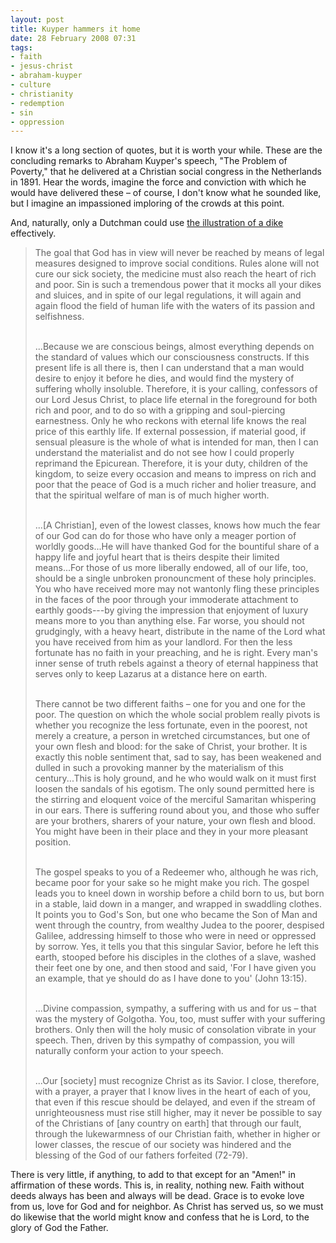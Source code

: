 ```yaml
---
layout: post
title: Kuyper hammers it home
date: 28 February 2008 07:31
tags:
- faith
- jesus-christ
- abraham-kuyper
- culture
- christianity
- redemption
- sin
- oppression
---
```

I know it's a long section of quotes, but it is worth your while. These are the concluding remarks to Abraham Kuyper's speech, "The Problem of Poverty," that he delivered at a Christian social congress in the Netherlands in 1891. Hear the words, imagine the force and conviction with which he would have delivered these – of course, I don't know what he sounded like, but I imagine an impassioned imploring of the crowds at this point.

And, naturally, only a Dutchman could use [the illustration of a dike](http://en.wikipedia.org/wiki/Flood_control_in_the_Netherlands) effectively.

<blockquote>
The goal that God has in view will never be reached by means of legal measures designed to improve social conditions. Rules alone will not cure our sick society, the medicine must also reach the heart of rich and poor. Sin is such a tremendous power that it mocks all your dikes and sluices, and in spite of our legal regulations, it will again and again flood the field of human life with the waters of its passion and selfishness.<br><br>

...Because we are conscious beings, almost everything depends on the standard of values which our consciousness constructs. If this present life is all there is, then I can understand that a man would desire to enjoy it before he dies, and would find the mystery of suffering wholly insoluble. Therefore, it is your calling, confessors of our Lord Jesus Christ, to place life eternal in the foreground for both rich and poor, and to do so with a gripping and soul-piercing earnestness. Only he who reckons with eternal life knows the real price of this earthly life. If external possession, if material good, if sensual pleasure is the whole of what is intended for man, then I can understand the materialist and do not see how I could properly reprimand the Epicurean. Therefore, it is your duty, children of the kingdom, to seize every occasion and means to impress on rich and poor that the peace of God is a much richer and holier treasure, and that the spiritual welfare of man is of much higher worth.<br><br>

...[A Christian], even of the lowest classes, knows how much the fear of our God can do for those who have only a meager portion of worldly goods...He will have thanked God for the bountiful share of a happy life and joyful heart that is theirs despite their limited means...For those of us more liberally endowed, all of our life, too, should be a single unbroken pronouncment of these holy principles. You who have received more may not wantonly fling these principles in the faces of the poor through your immoderate attachment to earthly goods---by giving the impression that enjoyment of luxury means more to you than anything else. Far worse, you should not grudgingly, with a heavy heart, distribute in the name of the Lord what you have received from him as your landlord. For then the less fortunate has no faith in your preaching, and he is right. Every man's inner sense of truth rebels against a theory of eternal happiness that serves only to keep Lazarus at a distance here on earth.<br><br>

There cannot be two different faiths – one for you and one for the poor. The question on which the whole social problem really pivots is whether you recognize the less fortunate, even in the poorest, not merely a creature, a person in wretched circumstances, but one of your own flesh and blood: for the sake of Christ, your brother. It is exactly this noble sentiment that, sad to say, has been weakened and dulled in such a provoking manner by the materialism of this century...This is holy ground, and he who would walk on it must first loosen the sandals of his egotism. The only sound permitted here is the stirring and eloquent voice of the merciful Samaritan whispering in our ears. There is suffering round about you, and those who suffer are your brothers, sharers of your nature, your own flesh and blood. You might have been in their place and they in your more pleasant position.<br><br>

The gospel speaks to you of a Redeemer who, although he was rich, became poor for your sake so he might make you rich. The gospel leads you to kneel down in worship before a child born to us, but born in a stable, laid down in a manger, and wrapped in swaddling clothes. It points you to God's Son, but one who became the Son of Man and went through the country, from wealthy Judea to the poorer, despised Galilee, addressing himself to those who were in need or oppressed by sorrow. Yes, it tells you that this singular Savior, before he left this earth, stooped before his disciples in the clothes of a slave, washed their feet one by one, and then stood and said, 'For I have given you an example, that ye should do as I have done to you' (John 13:15).<br><br>

...Divine compassion, sympathy, a suffering with us and for us – that was the mystery of Golgotha. You, too, must suffer with your suffering brothers. Only then will the holy music of consolation vibrate in your speech. Then, driven by this sympathy of compassion, you will naturally conform your action to your speech.<br><br>

...Our [society] must recognize Christ as its Savior. I close, therefore, with a prayer, a prayer that I know lives in the heart of each of you, that even if this rescue should be delayed, and even if the stream of unrighteousness must rise still higher, may it never be possible to say of the Christians of [any country on earth] that through our fault, through the lukewarmness of our Christian faith, whether in higher or lower classes, the rescue of our society was hindered and the blessing of the God of our fathers forfeited (72-79).
</blockquote>

There is very little, if anything, to add to that except for an "Amen!" in affirmation of these words. This is, in reality, nothing new. Faith without deeds always has been and always will be dead. Grace is to evoke love from us, love for God and for neighbor. As Christ has served us, so we must do likewise that the world might know and confess that he is Lord, to the glory of God the Father.
